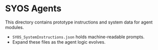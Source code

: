 # SYOS Agents

This directory contains prototype instructions and system data for agent modules.

- `SYOS_SystemInstructions.json` holds machine-readable prompts.
- Expand these files as the agent logic evolves.
